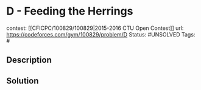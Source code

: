 # D - Feeding the Herrings

contest: [[CFICPC/100829/100829|2015-2016 CTU Open Contest]]
url: https://codeforces.com/gym/100829/problem/D
Status: #UNSOLVED
Tags: #

## Description

## Solution

